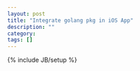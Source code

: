 ```yaml
---
layout: post
title: "Integrate golang pkg in iOS App"
description: ""
category: 
tags: []
---
```

{% include JB/setup %}
